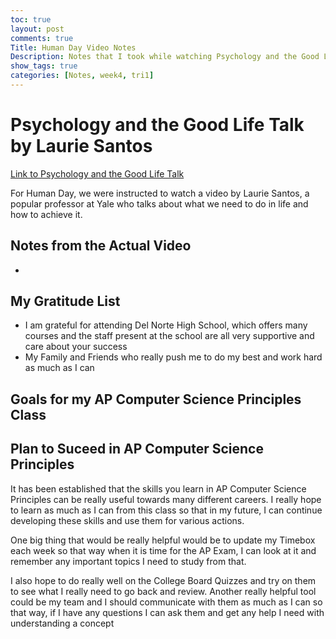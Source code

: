 ```yaml
---
toc: true
layout: post
comments: true
Title: Human Day Video Notes
Description: Notes that I took while watching Psychology and the Good Life by Laurie Santos
show_tags: true
categories: [Notes, week4, tri1]
---
```


# Psychology and the Good Life Talk by Laurie Santos
[Link to Psychology and the Good Life Talk](https://www.youtube.com/watch?v=ZizdB0TgAVM)

For Human Day, we were instructed to watch a video by Laurie Santos, a popular professor at Yale who talks about what we need to do in life and how to achieve it.

## Notes from the Actual Video
- 

## My Gratitude List
- I am grateful for attending Del Norte High School, which offers many courses and the staff present at the school are all very supportive and care about your success
- My Family and Friends who really push me to do my best and work hard as much as I can

## Goals for my AP Computer Science Principles Class

## Plan to Suceed in AP Computer Science Principles
It has been established that the skills you learn in AP Computer Science Principles can be really useful towards many different careers. I really hope to learn as much as I can from this class so that in my future, I can continue developing these skills and use them for various actions.

One big thing that would be really helpful would be to update my Timebox each week so that way when it is time for the AP Exam, I can look at it and remember any important topics I need to study from that.

I also hope to do really well on the College Board Quizzes and try on them to see what I really need to go back and review. Another really helpful tool could be my team and I should communicate with them as much as I can so that way, if I have any questions I can ask them and get any help I need with understanding a concept